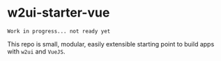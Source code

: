 # w2ui-starter-vue

`Work in progress... not ready yet`

This repo is small, modular, easily extensible starting point to build apps with `w2ui` and `VueJS`.
